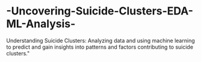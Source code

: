 # -Uncovering-Suicide-Clusters-EDA-ML-Analysis-
Understanding Suicide Clusters: Analyzing data and using machine learning to predict and gain insights into patterns and factors contributing to suicide clusters."
